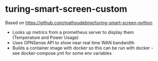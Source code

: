 # turing-smart-screen-custom

Based on https://github.com/mathoudebine/turing-smart-screen-python

- Looks up metrics from a prometheus server to display them (Temperature and Power Usage)
- Uses OPNSense API to show near real time WAN bandwidth
- Builds a container image with docker so this can be run with docker - see docker-compose.yml for some env variables
